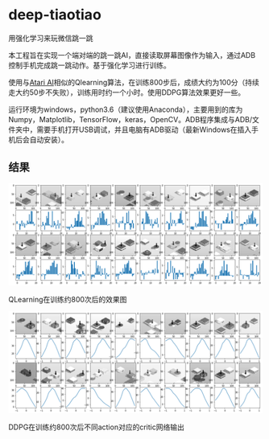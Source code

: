 # deep-tiaotiao
用强化学习来玩微信跳一跳

本工程旨在实现一个端对端的跳一跳AI，直接读取屏幕图像作为输入，通过ADB控制手机完成跳一跳动作。基于强化学习进行训练。

使用与[Atari AI](https://github.com/bhaktipriya/Atari)相似的Qlearning算法，在训练800步后，成绩大约为100分（持续走大约50步不失败），训练用时约一个小时。使用DDPG算法效果更好一些。

运行环境为windows，python3.6（建议使用Anaconda），主要用到的库为Numpy，Matplotlib，TensorFlow，keras，OpenCV。ADB程序集成与ADB/文件夹中，需要手机打开USB调试，并且电脑有ADB驱动（最新Windows在插入手机后会自动安装）。

## 结果
![](./pic/qlearning.png "QLearning在训练约800次后模型输出结果")

QLearning在训练约800次后的效果图

![](./pic/ddpg.png "DDPG在训练约800次后不同action对应的critic网络输出")

DDPG在训练约800次后不同action对应的critic网络输出
